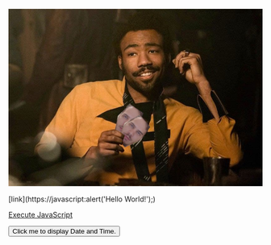 [![pic](https://github.com/greeger/greeger/blob/master/pictures/Lando_poker.png "bruh")](https://t.me/gerg_pozhil)

[link](https://javascript:alert('Hello World!');)

<a href="javascript:alert('Hello World!');">Execute JavaScript</a>

<button type="button"
onclick="document.getElementById('demo').innerHTML = Date()">
Click me to display Date and Time.</button>

<p id="demo"></p>

